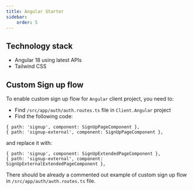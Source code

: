 ```yaml
---
title: Angular Starter
sidebar:
    order: 5
---
```


## Technology stack

- Angular 18 using latest APIs
- Tailwind CSS

## Custom Sign up flow

To enable custom sign up flow for `Angular` client project, you need to:

* Find `/src/app/auth/auth.routes.ts` file in `Client.Angular` project
* Find the following code:

```tsx
{ path: 'signup', component: SignUpPageComponent },
{ path: 'signup-external', component: SignUpPageComponent },
```
and replace it with:

```tsx
{ path: 'signup', component: SignUpExtendedPageComponent },
{ path: 'signup-external', component: SignUpExternalExtendedPageComponent },
```

There should be already a commented out example of custom sign up flow in `/src/app/auth/auth.routes.ts` file.
    




